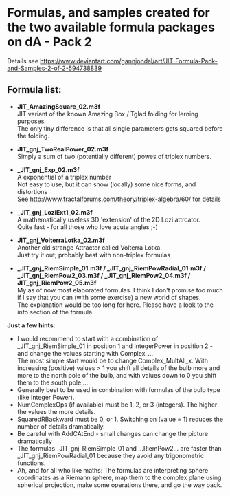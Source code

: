 # Formulas, and samples created for the two available formula packages on dA - Pack 2   
   
Details see https://www.deviantart.com/gannjondal/art/JIT-Formula-Pack-and-Samples-2-of-2-594738839   
   
## Formula list:   
- **JIT_AmazingSquare_02.m3f**   
  JIT variant of the known Amazing Box / Tglad folding for lerning purposes.   
  The only tiny difference is that all single parameters gets squared before the folding.   
   
- **JIT_gnj_TwoRealPower_02.m3f**   
  Simply a sum of two (potentially different) powes of triplex numbers.   
    
- **\_JIT_gnj_Exp_02.m3f**   
  A exponential of a triplex number   
  Not easy to use, but it can show (locally) some nice forms, and distortions   
  See http://www.fractalforums.com/theory/triplex-algebra/60/ for details   
      
- **\_JIT_gnj_LoziExt1_02.m3f**   
  A mathematically useless 3D 'extension' of the 2D Lozi attrcator.   
  Quite fast - for all those who love acute angles ;-)   
       
- **JIT_gnj_VolterraLotka_02.m3f**   
  Another old strange Attractor called Volterra Lotka.    
  Just try it out; probably best with non-triplex formulas   
      
- **\_JIT_gnj_RiemSimple_01.m3f / \_JIT_gnj_RiemPowRadial_01.m3f / \_JIT_gnj_RiemPow2_03.m3f / \_JIT_gnj_RiemPow2_04.m3f / JIT_gnj_RiemPow2_05.m3f**   
   My as of now most elaborated formulas. I think I don't promise too much if I say that you can (with some exercise)   a new world of shapes.   
   The explanation would be too long for here. Please have a look to the info section of the formula.   
      
**Just a few hints:**   
   + I would recommend to start with a combination of \_JIT_gnj_RiemSimple_01 in position 1 and IntegerPower in position 2 - and change the values starting with Complex_...   
     The most simple start would be to change Complex_MultAll_x. With increasing (positive) values > 1 you shift all details of the bulb more and more to the north pole of the bulb, and with values down to 0 you shift them to the south pole....   
   + Generally best to be used in combination with formulas of the bulb type (like Integer Power).    
   + NumComplexOps (if available) must be 1, 2, or 3 (integers). The higher the values the more details.   
   + SquaredRBackward must be 0, or 1. Switching on (value = 1) reduces the number of details dramatically.    
   + Be careful with AddCAtEnd - small changes can change the picture dramatically   
   + The formulas \_JIT_gnj_RiemSimple_01 and ...RiemPow2... are faster than \_JIT_gnj_RiemPowRadial_01 because they avoid any trigonometric functions.   
   + Ah, and for all who like maths:  The formulas are interpreting sphere coordinates as a Riemann sphere, map them to the complex plane using spherical projection, make some operations there, and go the way back.
